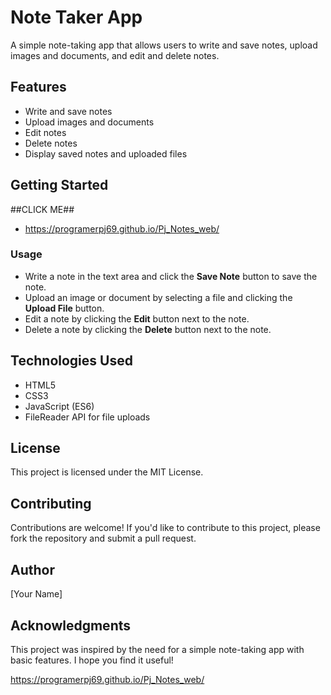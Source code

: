 # Note Taker App

A simple note-taking app that allows users to write and save notes, upload images and documents, and edit and delete notes.

## Features
- Write and save notes
- Upload images and documents
- Edit notes
- Delete notes
- Display saved notes and uploaded files

## Getting Started
##CLICK ME##
-  https://programerpj69.github.io/Pj_Notes_web/

### Usage
- Write a note in the text area and click the **Save Note** button to save the note.
- Upload an image or document by selecting a file and clicking the **Upload File** button.
- Edit a note by clicking the **Edit** button next to the note.
- Delete a note by clicking the **Delete** button next to the note.

## Technologies Used
- HTML5
- CSS3
- JavaScript (ES6)
- FileReader API for file uploads

## License
This project is licensed under the MIT License.

## Contributing
Contributions are welcome! If you'd like to contribute to this project, please fork the repository and submit a pull request.

## Author
[Your Name]

## Acknowledgments
This project was inspired by the need for a simple note-taking app with basic features. I hope you find it useful!

   https://programerpj69.github.io/Pj_Notes_web/
